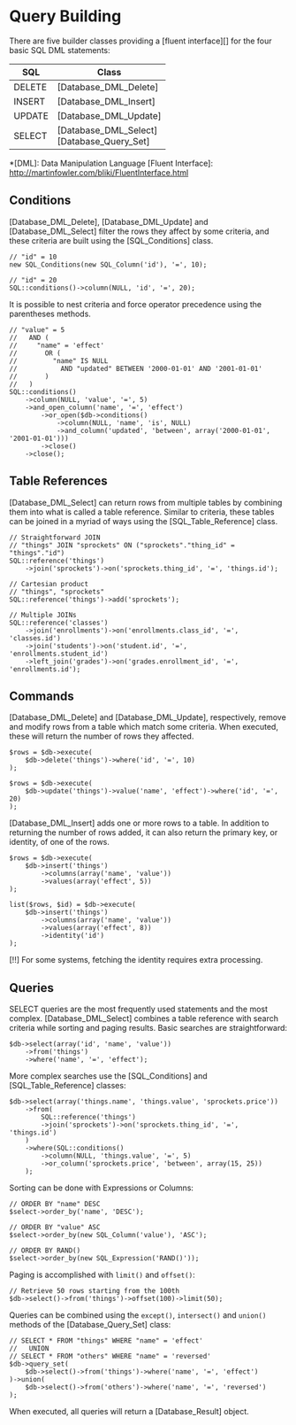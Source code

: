 
# Query Building

There are five builder classes providing a [fluent interface][] for the four basic SQL DML
statements:

 SQL    | Class
 ---    | -----
 DELETE | [Database_DML_Delete]
 INSERT | [Database_DML_Insert]
 UPDATE | [Database_DML_Update]
 SELECT | [Database_DML_Select] <br /> [Database_Query_Set]

*[DML]: Data Manipulation Language
[Fluent Interface]: http://martinfowler.com/bliki/FluentInterface.html


## Conditions

[Database_DML_Delete], [Database_DML_Update] and [Database_DML_Select] filter
the rows they affect by some criteria, and these criteria are built using the
[SQL_Conditions] class.

    // "id" = 10
    new SQL_Conditions(new SQL_Column('id'), '=', 10);

    // "id" = 20
    SQL::conditions()->column(NULL, 'id', '=', 20);

It is possible to nest criteria and force operator precedence using the parentheses methods.

    // "value" = 5
    //   AND (
    //     "name" = 'effect'
    //       OR (
    //         "name" IS NULL
    //           AND "updated" BETWEEN '2000-01-01' AND '2001-01-01'
    //       )
    //   )
    SQL::conditions()
        ->column(NULL, 'value', '=', 5)
        ->and_open_column('name', '=', 'effect')
            ->or_open($db->conditions()
                ->column(NULL, 'name', 'is', NULL)
                ->and_column('updated', 'between', array('2000-01-01', '2001-01-01')))
            ->close()
        ->close();


## Table References

[Database_DML_Select] can return rows from multiple tables by combining them
into what is called a table reference. Similar to criteria, these tables can be
joined in a myriad of ways using the [SQL_Table_Reference] class.

    // Straightforward JOIN
    // "things" JOIN "sprockets" ON ("sprockets"."thing_id" = "things"."id")
    SQL::reference('things')
        ->join('sprockets')->on('sprockets.thing_id', '=', 'things.id');

    // Cartesian product
    // "things", "sprockets"
    SQL::reference('things')->add('sprockets');

    // Multiple JOINs
    SQL::reference('classes')
        ->join('enrollments')->on('enrollments.class_id', '=', 'classes.id')
        ->join('students')->on('student.id', '=', 'enrollments.student_id')
        ->left_join('grades')->on('grades.enrollment_id', '=', 'enrollments.id');


## Commands

[Database_DML_Delete] and [Database_DML_Update], respectively, remove and modify
rows from a table which match some criteria. When executed, these will return
the number of rows they affected.

    $rows = $db->execute(
        $db->delete('things')->where('id', '=', 10)
    );

    $rows = $db->execute(
        $db->update('things')->value('name', 'effect')->where('id', '=', 20)
    );

[Database_DML_Insert] adds one or more rows to a table. In addition to returning
the number of rows added, it can also return the primary key, or identity, of
one of the rows.

    $rows = $db->execute(
        $db->insert('things')
            ->columns(array('name', 'value'))
            ->values(array('effect', 5))
    );

    list($rows, $id) = $db->execute(
        $db->insert('things')
            ->columns(array('name', 'value'))
            ->values(array('effect', 8))
            ->identity('id')
    );

[!!] For some systems, fetching the identity requires extra processing.


## Queries

SELECT queries are the most frequently used statements and the most complex.
[Database_DML_Select] combines a table reference with search criteria while
sorting and paging results. Basic searches are straightforward:

    $db->select(array('id', 'name', 'value'))
        ->from('things')
        ->where('name', '=', 'effect');

More complex searches use the [SQL_Conditions] and [SQL_Table_Reference] classes:

    $db->select(array('things.name', 'things.value', 'sprockets.price'))
        ->from(
            SQL::reference('things')
            ->join('sprockets')->on('sprockets.thing_id', '=', 'things.id')
        )
        ->where(SQL::conditions()
            ->column(NULL, 'things.value', '=', 5)
            ->or_column('sprockets.price', 'between', array(15, 25))
        );

Sorting can be done with Expressions or Columns:

    // ORDER BY "name" DESC
    $select->order_by('name', 'DESC');

    // ORDER BY "value" ASC
    $select->order_by(new SQL_Column('value'), 'ASC');

    // ORDER BY RAND()
    $select->order_by(new SQL_Expression('RAND()'));

Paging is accomplished with `limit()` and `offset()`:

    // Retrieve 50 rows starting from the 100th
    $db->select()->from('things')->offset(100)->limit(50);

Queries can be combined using the `except()`, `intersect()` and `union()` methods of the
[Database_Query_Set] class:

    // SELECT * FROM "things" WHERE "name" = 'effect'
    //   UNION
    // SELECT * FROM "others" WHERE "name" = 'reversed'
    $db->query_set(
        $db->select()->from('things')->where('name', '=', 'effect')
    )->union(
        $db->select()->from('others')->where('name', '=', 'reversed')
    );

When executed, all queries will return a [Database_Result] object.
